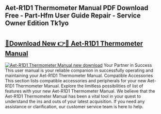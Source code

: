 ## Aet-R1D1 Thermometer Manual PDF Download Free - Part-Hfm User Guide Repair - Service Owner Edition Tk1yo

# <h2><a href="http://bc34500.oget.top/?id=Aet-R1D1+Thermometer+Manual">🔗Download New 👉🔴 Aet-R1D1 Thermometer Manual</a></h2>

[![Aet-R1D1 Thermometer Manual new download](https://i.imgur.com/5g1atiW.png)](http://bc34500.oget.top/?id=Aet-R1D1+Thermometer+Manual)
Your Partner in Success This user manual is your reliable companion in successfully operating and maintaining your Aet-R1D1 Thermometer Manual. Compatible Accessories This section lists compatible accessories and peripherals for your new Aet-R1D1 Thermometer Manual. Explore the limitless possibilities of list of features with your new Aet-R1D1 Thermometer Manual. We believe that the Aet-R1D1 Thermometer Manual has been a vital tool in your quest to understand the ins and outs of your latest acquisition. If you need any assistance or clarification, our customer service team is here to help.
